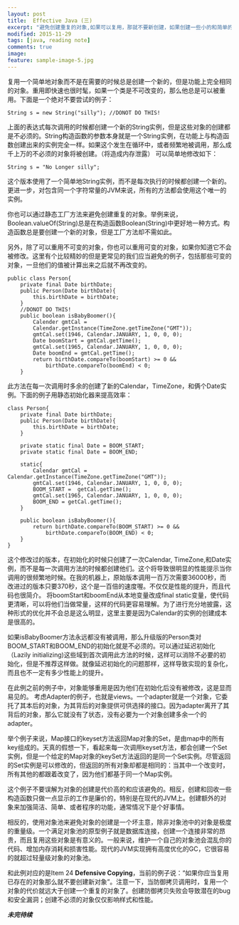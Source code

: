 ```yaml
---
layout: post
title:  Effective Java (三)
excerpt: "避免创建重复的对象,如果可以复用，那就不要新创建，如果创建一些小的和简单的对象却是可以的"
modified: 2015-11-29
tags: [java, reading note]
comments: true
image:
feature: sample-image-5.jpg
---
```


复用一个简单地对象而不是在需要的时候总是创建一个新的，但是功能上完全相同的对象。重用即快速也很时髦，如果一个类是不可改变的，那么他总是可以被重用。下面是一个绝对不要尝试的例子：

```
String s = new String("silly"); //DONOT DO THIS!
```
上面的表达式每次调用的时候都创建一个新的String实例，但是这些对象的创建都是不必须的。String构造函数的参数本身就是一个String实例，在功能上与构造函数创建出来的实例完全一样。如果这个发生在循环中，或者频繁地被调用，那么成千上万的不必须的对象将被创建。（将造成内存泄露）
可以简单地修改如下：

```
String s = "No Longer silly";
```
这个版本使用了一个简单地String实例，而不是每次执行的时候都创建一个新的。更进一步，对包含同一个字符常量的JVM来说，所有的方法都会使用这个唯一的实例。

你也可以通过静态工厂方法来避免创建重复的对象。举例来说，Boolean.valueOf(String)总是在构造函数Boolean(String)中更好地一种方式。构造函数总是要创建一个新的对象，但是工厂方法却不需如此。

另外，除了可以重用不可变的对象，你也可以重用可变的对象，如果你知道它不会被修改。这里有个比较精妙的但是更常见的我们应当避免的例子，包括那些可变的对象，一旦他们的值被计算出来之后就不再改变的。

```
public class Person{
	private final Date birthDate;
	public Person(Date birthDate){
		this.birthDate = birthDate;
	}
	//DONOT DO THIS!
	public boolean isBabyBoomer(){
		Calender gmtCal = 
		Calendar.getInstance(TimeZone.getTimeZone("GMT"));
		gmtCal.set(1946, Calendar.JANUARY, 1, 0, 0, 0);
		Date boomStart = gmtCal.getTime();
		gmtCal.set(1965, Calendar.JANUARY, 1, 0, 0, 0);
		Date boomEnd = gmtCal.getTime();
		return birthDate.compareTo(boomStart) >= 0 &&
			birthDate.compareTo(boomEnd) < 0;	
	}
```
此方法在每一次调用时多余的创建了新的Calendar，TimeZone，和俩个Date实例。下面的例子用静态初始化器来提高效率：

```
class Person{
	private final Date birthDate;
	public Person(Date birthDate){
		this.birthDate = birthDate;
	}
	
	private static final Date = BOOM_START;
	private static final Date = BOOM_END;
	
	static{
		Calendar gmtCal = Calendar.getInstance(TimeZone.getTimeZone("GMT"));
		gmtCal.set(1946, Calendar.JANUARY, 1, 0, 0, 0);
		BOOM_START =  getCal.getTime();
		gmtCal.set(1965, Calendar.JANUARY, 1, 0, 0, 0);
		BOOM_END = getCal.getTime();
	}
	
	public boolean isBabyBoomer(){
		return birthDate.compareTo(BOOM_START) >= 0 &&
			birthDate.compareTo(BOOM_END) < 0;
	}
}
```

这个修改过的版本，在初始化的时候只创建了一次Calendar, TimeZone,和Date实例，而不是每一次调用方法的时候都创建他们。这个将导致很明显的性能提示当你调用的很频繁地时候。在我的机器上，原始版本调用一百万次需要36000秒，而改进过的版本只要370秒，这个是一百倍的速度喔。不仅仅是性能的提升，而且代码也很简介。
将boomStart和boomEnd从本地变量改成final static变量，使代码更清晰，可以将他们当做常量，这样的代码更容易理解。为了进行充分地披露，这种形式的优化并不会总是这么明显，这里主要是因为Calendar的实例的创建成本是很高的。

如果isBabyBoomer方法永远都没有被调用，那么升级版的Person类对BOOM_START和BOOM_END的初始化就是不必须的。可以通过延迟初始化（Lazily initializing)这些域到首次调用此方法的时候，这样可以消除不必要的初始化，但是不推荐这样做。就像延迟初始化的问题那样，这样导致实现的复杂化，而且也不一定有多少性能上的提升。

在此例之前的例子中，对象能够重用是因为他们在初始化后没有被修改，这是显而易见的。
考虑Adapter的例子，也就是views。一个adapter就是一个对象，它委托了其本后的对象，为其背后的对象提供可供选择的接口。因为adapter离开了其背后的对象，那么它就没有了状态，没有必要为一个对象创建多余一个的adapter。

举个例子来说，Map接口的keyset方法返回Map对象的Set，是由map中的所有key组成的。天真的假想一下，看起来每一次调用keyset方法，都会创建一个Set实例，但是一个给定的Map对象的keySet方法返回的是同一个Set实例。尽管返回的Set实例是可以修改的，但返回的所有对象却都是相同的：当其中一个改变时，所有其他的都跟着改变了，因为他们都基于同一个Map实例。

这个例子不要误解为对象的创建是代价高的和应该避免的。相反，创建和回收一些构造函数只做一点显示的工作是廉价的，特别是在现代的JVM上。创建额外的对象来加强简洁、简单、或者程序的功能，通常情况下是个好事情。

相反的，使用对象池来避免对象的创建是一个坏主意，除非对象池中的对象是极度的重量级。一个满足对象池的原型例子就是数据库连接，创建一个连接非常的昂贵，而且复用这些对象是有意义的。一般来说，维护一个自己的对象池会混乱你的代码、增加内存消耗和损害性能。现代的JVM实现拥有高度优化的GC，它很容易的就超过轻量级对象的对象池。

和此例对应的是Item 24 **Defensive Copying**，当前的例子说：“如果你应当复用已存在的对象那么就不要创建新对象”。注意一下，当防御拷贝调用时，复用一个对象的代价就远大于创建一个重复的对象了。创建防御拷贝失败会导致潜在的bug和安全漏洞；创建不必须的对象仅仅影响样式和性能。

***未完待续***


